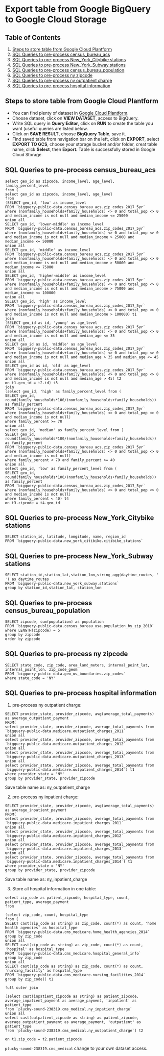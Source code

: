 # Export table from Google BigQuery to Google Cloud Storage

## Table of Contents
1. [Steps to store table from Google Cloud Plantform](README.md#Steps-to-store-table-from-Google-Cloud-plantform)
1. [SQL Queries to pre-process census_bureau_acs](README.md#SQL-Queries-to-pre-process-census_bureau_acs)
1. [SQL Queries to pre-process New_York_Citybike stations](README.md#SQL-Queries-to-pre-process-New_York_Citybike-stations)
1. [SQL Queries to pre-process New_York_Subway stations](README.md#SQL-Queries-to-pre-process-New_York_Subway-stations)
1. [SQL Queries to pre-process census_bureau_population](README.md#SQL-Queries-to-pre-process-census_bureau_population)
1. [SQL Queries to pre-process ny zipcode](README.md#SQL-Queries-to-pre-process-ny-zipcode)
1. [SQL Queries to pre-process ny outpatient charge](README.md#SQL-Queries-to-pre-process-ny-outpatient-charge)
1. [SQL Queries to pre-process hospital information](README.md#SQL-Queries-to-pre-process-hospital-information)


## Steps to store table from Google Cloud Plantform
* You can find plenty of dataset in [Google Cloud Plantform](https://console.cloud.google.com/marketplace/browse?filter=solution-type:dataset).
* Choose dataset, click on **VIEW DATASET**, access to BigQuery.
* Write SQL query in **Query Editor**, click on **RUN** to create the table you want (useful queries are listed below.
* Click on **SAVE RESULT**, choose **BigQuery Table**, save it.
* Find saved table from navigation bar on the left, click on **EXPORT**, select **EXPORT TO GCS**, choose your storage bucket and/or folder, creat table name, click **Select**, then **Export**. Table is successfully stored in Google Cloud Storage.

## SQL Queries to pre-process census_bureau_acs

```
select geo_id as zipcode, income_level, age_level, family_percent_level
from (
select geo_id as zipcode, income_level, age_level
from
(SELECT geo_id, 'low' as income_level
FROM `bigquery-public-data.census_bureau_acs.zip_codes_2017_5yr` 
where (nonfamily_households+family_households) <> 0 and total_pop <> 0 and median_income is not null and median_income <= 25000
union all
SELECT geo_id, 'lower-middle' as income_level
FROM `bigquery-public-data.census_bureau_acs.zip_codes_2017_5yr` 
where (nonfamily_households+family_households) <> 0 and total_pop <> 0 and median_income is not null and median_income > 25000 and median_income <= 50000
union all
SELECT geo_id, 'middle' as income_level
FROM `bigquery-public-data.census_bureau_acs.zip_codes_2017_5yr` 
where (nonfamily_households+family_households) <> 0 and total_pop <> 0 and median_income is not null and median_income > 50000 and median_income <= 75000
union all
SELECT geo_id, 'higher-middle' as income_level
FROM `bigquery-public-data.census_bureau_acs.zip_codes_2017_5yr` 
where (nonfamily_households+family_households) <> 0 and total_pop <> 0 and median_income is not null and median_income > 75000 and median_income <= 100000
union all
SELECT geo_id, 'high' as income_level
FROM `bigquery-public-data.census_bureau_acs.zip_codes_2017_5yr` 
where (nonfamily_households+family_households) <> 0 and total_pop <> 0 and median_income is not null and median_income > 100000) t1
join 
(SELECT geo_id as id, 'young' as age_level
FROM `bigquery-public-data.census_bureau_acs.zip_codes_2017_5yr` 
where (nonfamily_households+family_households) <> 0 and total_pop <> 0 and median_income is not null and median_age <= 35
union all
SELECT geo_id as id, 'middle' as age_level
FROM `bigquery-public-data.census_bureau_acs.zip_codes_2017_5yr` 
where (nonfamily_households+family_households) <> 0 and total_pop <> 0 and median_income is not null and median_age > 35 and median_age <= 45
union all
SELECT geo_id as id, 'old' as age_level
FROM `bigquery-public-data.census_bureau_acs.zip_codes_2017_5yr` 
where (nonfamily_households+family_households) <> 0 and total_pop <> 0 and median_income is not null and median_age > 45) t2
on t1.geo_id = t2.id) t3
join 
(select geo_id, 'high' as family_percent_level from (
SELECT geo_id, round(family_households*100/(nonfamily_households+family_households)) as family_percent
FROM `bigquery-public-data.census_bureau_acs.zip_codes_2017_5yr` 
where (nonfamily_households+family_households) <> 0 and total_pop <> 0 and median_income is not null)
where family_percent >= 70
union all
select geo_id, 'median' as family_percent_level from (
SELECT geo_id, round(family_households*100/(nonfamily_households+family_households)) as family_percent
FROM `bigquery-public-data.census_bureau_acs.zip_codes_2017_5yr` 
where (nonfamily_households+family_households) <> 0 and total_pop <> 0 and median_income is not null)
where family_percent < 70 and family_percent >= 40
union all
select geo_id, 'low' as family_percent_level from (
SELECT geo_id, round(family_households*100/(nonfamily_households+family_households)) as family_percent
FROM `bigquery-public-data.census_bureau_acs.zip_codes_2017_5yr` 
where (nonfamily_households+family_households) <> 0 and total_pop <> 0 and median_income is not null)
where family_percent < 40) t4
on t3.zipcode = t4.geo_id
```


## SQL Queries to pre-process New_York_Citybike stations

```
SELECT station_id, latitude, longitude, name, region_id 
FROM `bigquery-public-data.new_york_citibike.citibike_stations`
```


## SQL Queries to pre-process New_York_Subway stations

```
SELECT station_id,station_lat,station_lon,string_agg(daytime_routes, ' ') as daytime_routes
FROM `bigquery-public-data.new_york_subway.stations` 
group by station_id,station_lat, station_lon
```


## SQL Queries to pre-process census_bureau_population

```
SELECT zipcode, sum(population) as population
FROM `bigquery-public-data.census_bureau_usa.population_by_zip_2010`
where LENGTH(zipcode) = 5
group by zipcode
order by zipcode 
```


## SQL Queries to pre-process ny zipcode
```
SELECT state_code, zip_code, area_land_meters, internal_point_lat, internal_point_lon, zip_code_geom
FROM `bigquery-public-data.geo_us_boundaries.zip_codes` 
where state_code = 'NY'
```

## SQL Queries to pre-process hospital information
1. pre-process ny outpatient charge:

```
SELECT provider_state, provider_zipcode, avg(average_total_payments) as average_outpatient_payment
FROM(
select provider_state, provider_zipcode, average_total_payments from `bigquery-public-data.medicare.outpatient_charges_2011`
union all 
select provider_state, provider_zipcode, average_total_payments from `bigquery-public-data.medicare.outpatient_charges_2012`
union all
select provider_state, provider_zipcode, average_total_payments from `bigquery-public-data.medicare.outpatient_charges_2013`
union all
select provider_state, provider_zipcode, average_total_payments from `bigquery-public-data.medicare.outpatient_charges_2014`) t1
where provider_state = 'NY'
group by provider_state, provider_zipcode
```
Save table name as: ny_outpatient_charge

2. pre-process ny inpatient charge:

```
SELECT provider_state, provider_zipcode, avg(average_total_payments) as average_inpatient_payment
FROM(
select provider_state, provider_zipcode, average_total_payments from `bigquery-public-data.medicare.inpatient_charges_2011`
union all 
select provider_state, provider_zipcode, average_total_payments from `bigquery-public-data.medicare.inpatient_charges_2012`
union all
select provider_state, provider_zipcode, average_total_payments from `bigquery-public-data.medicare.inpatient_charges_2013`
union all
select provider_state, provider_zipcode, average_total_payments from `bigquery-public-data.medicare.inpatient_charges_2014`) t1
where provider_state = 'NY'
group by provider_state, provider_zipcode
```
Save table name as: ny_inpatient_charge

3. Store all hospital information in one table:
```
select zip_code as patient_zipcode, hospital_type, count, patient_type, average_payment
from 

(select zip_code, count, hospital_type
from (
SELECT cast(zip_code as string) as zip_code, count(*) as count, 'home health agencies' as hospital_type
FROM `bigquery-public-data.cms_medicare.home_health_agencies_2014` 
group by zip_code
union all
SELECT cast(zip_code as string) as zip_code, count(*) as count, 'hospital' as hospital_type
FROM `bigquery-public-data.cms_medicare.hospital_general_info` 
group by zip_code
union all
SELECT cast(zip_code as string) as zip_code, count(*) as count, 'nursing_facility' as hospital_type
FROM `bigquery-public-data.cms_medicare.nursing_facilities_2014` 
group by zip_code)) t1

full outer join

(select cast(inpatient_zipcode as string) as patient_zipcode, average_inpatient_payment as average_payment, 'inpatient' as patient_type
from `plucky-sound-238319.cms_medical.ny_inpatient_charge`
union all
select cast(outpatient_zipcode as string) as patient_zipcode, average_outpatient_payment as average_payment, 'outpatient' as patient_type
from `plucky-sound-238319.cms_medical.ny_outpatient_charge`) t2

on t1.zip_code = t2.patient_zipcode
```
`plucky-sound-238319.cms_medical` change to your own dataset access. 

